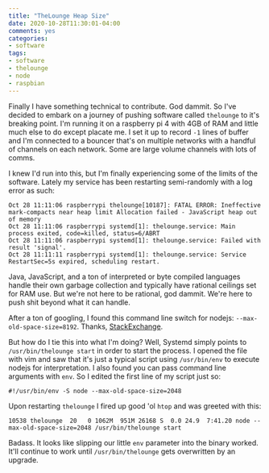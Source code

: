 ```yaml
---
title: "TheLounge Heap Size"
date: 2020-10-28T11:30:01-04:00
comments: yes
categories:
- software
tags: 
- software
- thelounge
- node
- raspbian
---
```


Finally I have something technical to contribute. God dammit. So I've decided to embark on a journey of pushing software called `thelounge` to it's breaking point. I'm running it on a raspberry pi 4 with 4GB of RAM and little much else to do except placate me. I set it up to record `-1` lines of buffer and I'm connected to a bouncer that's on multiple networks with a handful of channels on each network. Some are large volume channels with lots of comms.

I knew I'd run into this, but I'm finally experiencing some of the limits of the software. Lately my service has been restarting semi-randomly with a log error as such:

```
Oct 28 11:11:06 raspberrypi thelounge[10187]: FATAL ERROR: Ineffective mark-compacts near heap limit Allocation failed - JavaScript heap out of memory
Oct 28 11:11:06 raspberrypi systemd[1]: thelounge.service: Main process exited, code=killed, status=6/ABRT
Oct 28 11:11:06 raspberrypi systemd[1]: thelounge.service: Failed with result 'signal'.
Oct 28 11:11:11 raspberrypi systemd[1]: thelounge.service: Service RestartSec=5s expired, scheduling restart.
```

Java, JavaScript, and a ton of interpreted or byte compiled languages handle their own garbage collection and typically have rational ceilings set for RAM use. But we're not here to be rational, god dammit. We're here to push shit beyond what it can handle.

After a ton of googling, I found this command line switch for nodejs: `--max-old-space-size=8192`. Thanks, [StackExchange](https://stackoverflow.com/questions/58868373/nodejs-how-do-i-increase-the-memory-heap-size).

But how do I tie this into what I'm doing? Well, Systemd simply points to `/usr/bin/thelounge start` in order to start the process. I opened the file with vim and saw that it's just a typical script using `/usr/bin/env` to execute nodejs for interpretation. I also found you can pass command line arguments with `env`. So I edited the first line of my script just so:

```
#!/usr/bin/env -S node --max-old-space-size=2048
```

Upon restarting `thelounge` I fired up good 'ol `htop` and was greeted with this:

```
10538 thelounge  20   0 1062M  951M 26168 S  0.0 24.9  7:41.20 node --max-old-space-size=2048 /usr/bin/thelounge start
```

Badass. It looks like slipping our little `env` parameter into the binary worked. It'll continue to work until `/usr/bin/thelounge` gets overwritten by an upgrade.
